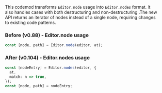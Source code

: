 




This codemod transforms ```Editor.node``` usage into ```Editor.nodes``` format. It also handles cases with both destructuring and non-destructuring .The new API returns an iterator of nodes instead of a single node, requiring changes to existing code patterns.


### Before (v0.88) - Editor.node usage

```ts
const [node, path] = Editor.node(editor, at);
```

### After (v0.104) - Editor.nodes usage

```ts
const [nodeEntry] = Editor.nodes(editor, {
  at,
  match: n => true,
});
const [node, path] = nodeEntry;
```


